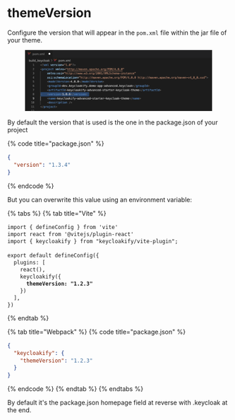 # themeVersion

Configure the version that will appear in the `pom.xml` file within the jar file of your theme.

<figure><img src="../../.gitbook/assets/image (73).png" alt=""><figcaption></figcaption></figure>

By default the version that is used is the one in the package.json of your project

{% code title="package.json" %}
```json
{
  "version": "1.3.4"
}
```
{% endcode %}

But you can overwrite this value using an environment variable:

{% tabs %}
{% tab title="Vite" %}
<pre class="language-typescript" data-title="vite.config.ts"><code class="lang-typescript">import { defineConfig } from 'vite'
import react from '@vitejs/plugin-react'
import { keycloakify } from "keycloakify/vite-plugin";

export default defineConfig({
  plugins: [
    react(), 
    keycloakify({
<strong>      themeVersion: "1.2.3"
</strong>    })
  ],
})
</code></pre>
{% endtab %}

{% tab title="Webpack" %}
{% code title="package.json" %}
```json
{
  "keycloakify": {
    "themeVersion": "1.2.3"
  }
}
```
{% endcode %}
{% endtab %}
{% endtabs %}

By default it's the package.json homepage field at reverse with .keycloak at the end.
